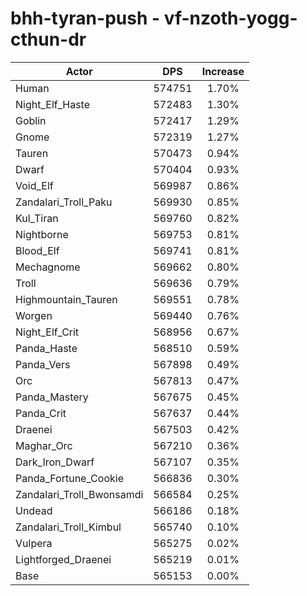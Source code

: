 # bhh-tyran-push - vf-nzoth-yogg-cthun-dr
| Actor | DPS | Increase |
|---|:---:|:---:|
|Human|574751|1.70%|
|Night_Elf_Haste|572483|1.30%|
|Goblin|572417|1.29%|
|Gnome|572319|1.27%|
|Tauren|570473|0.94%|
|Dwarf|570404|0.93%|
|Void_Elf|569987|0.86%|
|Zandalari_Troll_Paku|569930|0.85%|
|Kul_Tiran|569760|0.82%|
|Nightborne|569753|0.81%|
|Blood_Elf|569741|0.81%|
|Mechagnome|569662|0.80%|
|Troll|569636|0.79%|
|Highmountain_Tauren|569551|0.78%|
|Worgen|569440|0.76%|
|Night_Elf_Crit|568956|0.67%|
|Panda_Haste|568510|0.59%|
|Panda_Vers|567898|0.49%|
|Orc|567813|0.47%|
|Panda_Mastery|567675|0.45%|
|Panda_Crit|567637|0.44%|
|Draenei|567503|0.42%|
|Maghar_Orc|567210|0.36%|
|Dark_Iron_Dwarf|567107|0.35%|
|Panda_Fortune_Cookie|566836|0.30%|
|Zandalari_Troll_Bwonsamdi|566584|0.25%|
|Undead|566186|0.18%|
|Zandalari_Troll_Kimbul|565740|0.10%|
|Vulpera|565275|0.02%|
|Lightforged_Draenei|565219|0.01%|
|Base|565153|0.00%|
